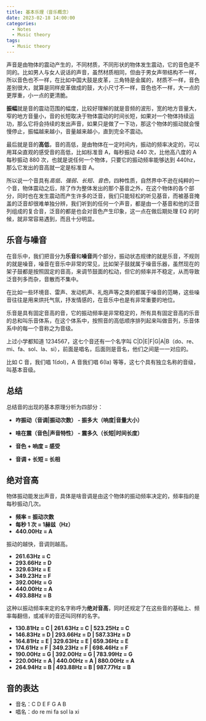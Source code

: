 ```yaml
---
title: 基本乐理（音乐概念）
date: 2023-02-18 14:00:00
categories:
  - Notes
  - Music theory
tags:
  - Music theory
---
```


声音是由物体的震动产生的，不同材质，不同形状的物体发生震动，它的音色是不同的。比如男人与女人说话的声音，虽然材质相同，但由于男女声带结构不一样，所以音色也不一样，在比如中国大鼓是皮革，三角特是金属的，材质不一样，音色差别很大，就算是同样皮革做成的鼓，大小尺寸不一样，音色也不一样，大一点的更厚重，小一点的更清脆。

<!-- more -->

**振幅**就是音的震动范围的幅度，比较好理解的就是音频的波形，宽的地方音量大，窄的地方音量小，音的长短取决于物体震动的时间长短，如果对一个物体持续运功，那么它将会持续的发出声音，如果只是做了一下功，那这个物体的振动就会慢慢停止，振幅越来越小，音量越来越小，直到完全不震动。

最后就是音的**高低**，音的高低，是由物体在一定时间内，振动的频率决定的，可以用耳朵直观的感受音的高低，比如标准音 A，每秒振动 440 次，比他高八度的 A 每秒振动 880 次，也就是说任何一个物体，只要它的振动频率能够达到 440hz，那么它发出的音高就一定是标准音 A。

所以说一个音具有*高低、强弱、长短、音色*，四种性质，自然界中不逊在纯粹的一个音，物体震动之后，除了作为整体发出的那个基音之外，在这个物体的各个部分，同时也在发生震动而产生许多的泛音，我们只能轻松的听见基音，而被基音掩盖的泛音却很难单独分辨，我们听到的任何一个声音，都是由一个基音和他的泛音列组成的复合音，泛音的都是也会对音色产生印象，这一点在做后期处理 EQ 的时候，就非常容易遇到，而且十分明显。


## 乐音与噪音

在音乐中，我们把音分为**乐音**和**噪音**两个部分，振动状态规律的就是乐音，不规则的就是噪音，噪音在音乐中非常的常见，比如架子鼓就属于噪音乐器，虽然现在的架子鼓都是按照固定的音高，来调节鼓面的松动，但它的频率并不稳定，从而导致泛音列多而杂，音散而不集中。

在比如一些环境音、雷声、发动机声、礼炮声等之类的都属于噪音的范畴，这些噪音往往是用来烘托气氛，抒发情感的，在音乐中也是有非常重要的地位。

乐音是具有固定音高的音，它的振动频率是非常稳定的，所有具有固定音高的乐音的总和叫乐音体系，在这个体系中，按照音的高低顺序排列起来叫做音列，乐音体系中的每一个音称之为音级。

上过小学都知道 1234567，这七个音还有一个名字叫 C|D|E|F|G|A|B（do、re、mi、fa、sol、la、si），前面是唱名，后面则是音名，他们之间是一一对应的。

比如 C 音，我们唱 1(dol)，A 音我们唱 6(la) 等等，这七个具有独立名称的音级，叫基本音级。

## 总结

总结音的出现的基本原理分析为四部分：

- **咋振动（音调|振动次数） - 振多大（响度|音量大小）**

- **啥在震（音色|声音特性） - 震多久（长短|时间长度）**

- **音色 + 响度 = 感受**
- **音调 + 长短 = 长相**

## 绝对音高

物体振动能发出声音，具体是啥音调是由这个物体的振动频率决定的，频率指的是每秒振动几次。 

- **频率 = 振动次数**
- **每秒 1 次 = 1赫兹（Hz）**
- **440.00Hz = A**


振动的越快，音调则越高。

- **261.63Hz = C**
- **293.66Hz = D**
- **329.63Hz = E**
- **349.23Hz = F**
- **392.00Hz = G**
- **440.00Hz = A**
- **493.88Hz = B**

这种以振动频率来定的名字称呼为**绝对音高**，同时还规定了在这些音的基础上、频率每翻倍，或减半的音还叫同样的名字。

- **130.81Hz = C | 261.63Hz = C | 523.25Hz = C**
- **146.83Hz = D | 293.66Hz = D | 587.33Hz = D**
- **164.81Hz = E | 329.63Hz = E | 659.36Hz = E**
- **174.61Hz = F | 349.23Hz = F | 698.46Hz = F**
- **190.00Hz = G | 392.00Hz = G | 783.99Hz = G**
- **220.00Hz = A | 440.00Hz = A | 880.00Hz = A**
- **264.94Hz = B | 493.88Hz = B | 987.77Hz = B** 

## 音的表达

- 音名：C D E F G A B
- 唱名：do re mi fa sol la xi
